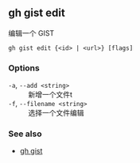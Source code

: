 ## gh gist edit

编辑一个 GIST

```
gh gist edit {<id> | <url>} [flags]
```

### Options

<dl class="flags">
	<dt><code>-a</code>, <code>--add &lt;string&gt;</code></dt>
	<dd>新增一个文件t</dd>

<dt><code>-f</code>, <code>--filename &lt;string&gt;</code></dt>
<dd>选择一个文件编辑</dd>

</dl>

### See also

- [gh gist](./gh_gist.zh.md)
